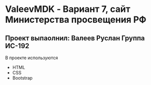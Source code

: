 # ValeevMDK - Вариант 7, сайт Министерства просвещения РФ
## Проект выпаолнил: Валеев Руслан Группа ИС-192
В проекте используются
- HTML
- CSS
- Bootstrap
